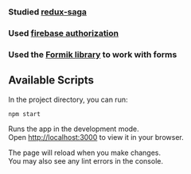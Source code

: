 ### Studied [redux-saga](https://redux-saga.js.org/docs/introduction/GettingStarted)
### Used [firebase authorization](https://firebase.google.com/docs/auth/web/manage-users)
### Used the [Formik library](https://formik.org/docs/overview) to work with forms

## Available Scripts
In the project directory, you can run:
```bush
npm start
```
Runs the app in the development mode.\
Open [http://localhost:3000](http://localhost:3000) to view it in your browser.

The page will reload when you make changes.\
You may also see any lint errors in the console.

